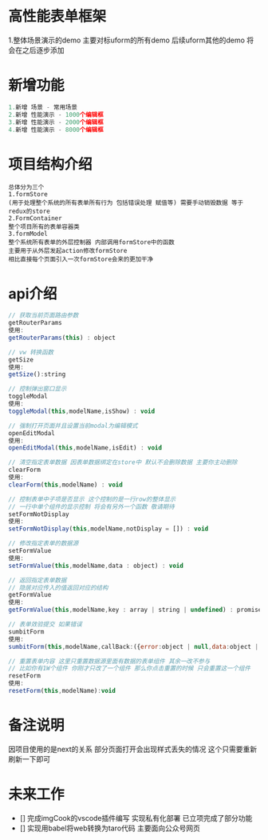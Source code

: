 # 高性能表单框架

1.整体场景演示的demo 主要对标uform的所有demo 后续uform其他的demo 将会在之后逐步添加

# 新增功能
```javascript
1.新增 场景 - 常用场景
2.新增 性能演示 - 1000个编辑框
3.新增 性能演示 - 2000个编辑框
4.新增 性能演示 - 8000个编辑框
```

# 项目结构介绍
```
总体分为三个
1.formStore
(用于处理整个系统的所有表单所有行为 包括错误处理 赋值等) 需要手动销毁数据 等于redux的store
2.FormContainer 
整个项目所有的表单容器类
3.formModel
整个系统所有表单的外层控制器 内部调用formStore中的函数
主要用于从外层发起action修改formStore
相比直接每个页面引入一次formStore会来的更加干净
```

# api介绍

```javascript
// 获取当前页面路由参数
getRouterParams
使用:
getRouterParams(this) : object
```

```javascript
// vw 转换函数
getSize
使用:
getSize():string
```

```javascript
// 控制弹出窗口显示
toggleModal
使用:
toggleModal(this,modelName,isShow) : void
```

```javascript
// 强制打开页面并且设置当前modal为编辑模式
openEditModal
使用:
openEditModal(this,modelName,isEdit) : void
```

```javascript
// 清空指定表单数据 因表单数据绑定在store中 默认不会删除数据 主要你主动删除
clearForm
使用:
clearForm(this,modelName) : void
```

```javascript
// 控制表单中子项是否显示 这个控制的是一行row的整体显示 
// 一行中单个组件的显示控制 将会有另外一个函数 敬请期待
setFormNotDisplay
使用:
setFormNotDisplay(this,modelName,notDisplay = []) : void
```

```javascript
// 修改指定表单的数据源
setFormValue
使用:
setFormValue(this,modelName,data : object) : void
```
```javascript
// 返回指定表单数据
// 隐居对应传入的值返回对应的结构
getFormValue
使用:
getFormValue(this,modelName,key : array | string | undefined) : promise
```

```javascript
// 表单效验提交 如果错误
sumbitForm
使用:
sumbitForm(this,modelName,callBack:({error:object | null,data:object | null})) : void
```

```javascript
// 重置表单内容 这里只重置数据源里面有数据的表单组件 其余一改不参与
// 比如你有1W个组件 你刚才只改了一个组件 那么你点击重置的时候 只会重置这一个组件
resetForm
使用:
resetForm(this,modelName):void
```

# 备注说明
因项目使用的是next的关系 部分页面打开会出现样式丢失的情况 这个只需要重新刷新一下即可

# 未来工作
- [] 完成imgCook的vscode插件编写 实现私有化部署 已立项完成了部分功能
- [] 实现用babel将web转换为taro代码 主要面向公众号网页
